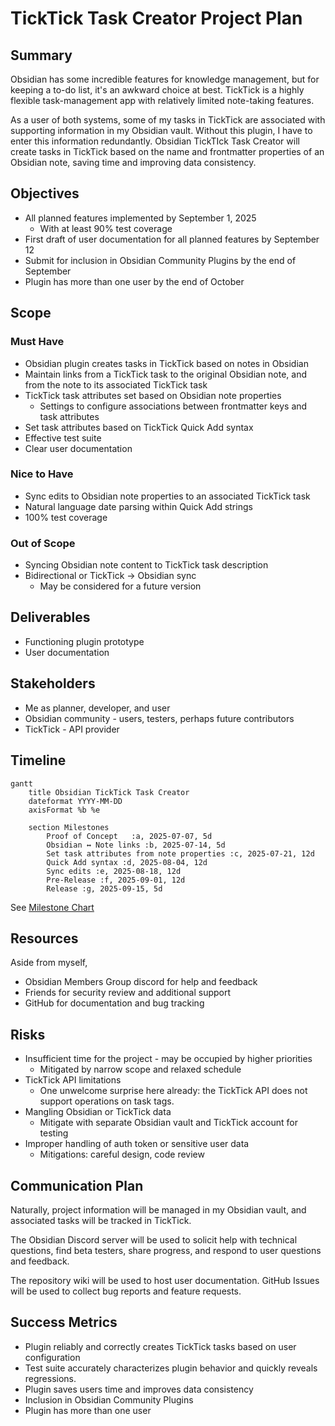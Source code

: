 # TickTick Task Creator Project Plan

## Summary

Obsidian has some incredible features for knowledge management, but for keeping a to-do list, it's an awkward choice at best. TickTick is a highly flexible task-management app with relatively limited note-taking features.

As a user of both systems, some of my tasks in TickTick are associated with supporting information in my Obsidian vault. Without this plugin, I have to enter this information redundantly. Obsidian TickTIck Task Creator will create tasks in TickTick based on the name and frontmatter properties of an Obsidian note, saving time and improving data consistency.

## Objectives

- All planned features implemented by September 1, 2025
  - With at least 90% test coverage
- First draft of user documentation for all planned features by September 12
- Submit for inclusion in Obsidian Community Plugins by the end of September
- Plugin has more than one user by the end of October

## Scope

### Must Have

- Obsidian plugin creates tasks in TickTick based on notes in Obsidian
- Maintain links from a TickTick task to the original Obsidian note, and from the note to its associated TickTick task
- TickTick task attributes set based on Obsidian note properties
  - Settings to configure associations between frontmatter keys and task attributes
- Set task attributes based on TickTick Quick Add syntax
- Effective test suite
- Clear user documentation

### Nice to Have

- Sync edits to Obsidian note properties to an associated TickTick task
- Natural language date parsing within Quick Add strings
- 100% test coverage

### Out of Scope

- Syncing Obsidian note content to TickTick task description
- Bidirectional or TickTick → Obsidian sync
  - May be considered for a future version

## Deliverables

- Functioning plugin prototype
- User documentation

## Stakeholders

- Me as planner, developer, and user
- Obsidian community - users, testers, perhaps future contributors
- TickTick - API provider

## Timeline

```mermaid
gantt
    title Obsidian TickTick Task Creator
    dateformat YYYY-MM-DD
    axisFormat %b %e

    section Milestones
        Proof of Concept   :a, 2025-07-07, 5d
        Obsidian ↔ Note links :b, 2025-07-14, 5d
        Set task attributes from note properties :c, 2025-07-21, 12d
        Quick Add syntax :d, 2025-08-04, 12d
        Sync edits :e, 2025-08-18, 12d
        Pre-Release :f, 2025-09-01, 12d
        Release :g, 2025-09-15, 5d
```

See [Milestone Chart](Milestones.md)

## Resources

Aside from myself,

- Obsidian Members Group discord for help and feedback
- Friends for security review and additional support
- GitHub for documentation and bug tracking

## Risks

- Insufficient time for the project - may be occupied by higher priorities
  - Mitigated by narrow scope and relaxed schedule
- TickTick API limitations
  - One unwelcome surprise here already: the TickTick API does not support operations on task tags.
- Mangling Obsidian or TickTick data
  - Mitigate with separate Obsidian vault and TickTick account for testing
- Improper handling of auth token or sensitive user data
  - Mitigations: careful design, code review

## Communication Plan

Naturally, project information will be managed in my Obsidian vault, and associated tasks will be tracked in TickTick.

The Obsidian Discord server will be used to solicit help with technical questions, find beta testers, share progress, and respond to user questions and feedback.

The repository wiki will be used to host user documentation. GitHub Issues will be used to collect bug reports and feature requests.

## Success Metrics

- Plugin reliably and correctly creates TickTick tasks based on user configuration
- Test suite accurately characterizes plugin behavior and quickly reveals regressions.
- Plugin saves users time and improves data consistency
- Inclusion in Obsidian Community Plugins
- Plugin has more than one user
